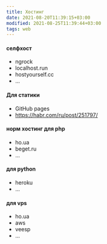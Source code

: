 ```yaml
---
title: Хостинг
date: 2021-08-20T11:39:15+03:00
modified: 2021-08-25T11:39:44+03:00
tags: web
---
```



#### селфхост
- ngrock
- localhost.run
- hostyourself.cc
- ...
#### Для статики
- GitHub pages
- <https://habr.com/ru/post/251797/>

#### норм хостинг для php
- ho.ua
- beget.ru
- ...
#### для python
- heroku
- ...
#### для vps
- ho.ua
- aws
- veesp
- ...
